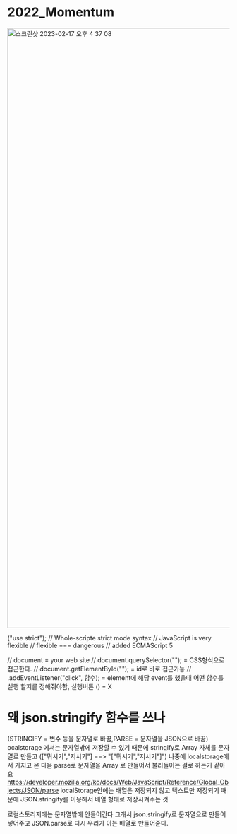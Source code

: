 # 2022_Momentum


<img width="1358" alt="스크린샷 2023-02-17 오후 4 37 08" src="https://user-images.githubusercontent.com/83889135/219580450-df9f5d08-9fa9-4960-bfbb-5a86814fb343.png">



("use strict"); // Whole-scripte strict mode syntax
// JavaScript is very flexible
// flexible === dangerous
// added ECMAScript 5

// document = your web site
// document.querySelector(""); = CSS형식으로 접근한다.
// document.getElementById(""); = id로 바로 접근가능
// .addEventListener("click", 함수); = element에 해당 event를 했을때 어떤 함수를 실행 할지를 정해줘야함, 실행버튼 () = X

# 왜 json.stringify 함수를 쓰나

(STRINGIFY = 변수 등을 문자열로 바꿈,PARSE = 문자열을 JSON으로 바꿈)
ocalstorage 에서는 문자열밖에 저장할 수 있기 때문에
stringify로 Array 자체를 문자열로 만들고 (["뭐시기","저시기"] ==> "["뭐시기","저시기"]")
나중에 localstorage에서 가지고 온 다음 parse로 문자열을 Array 로 만들어서
불러들이는 걸로 하는거 같아요
https://developer.mozilla.org/ko/docs/Web/JavaScript/Reference/Global_Objects/JSON/parse
localStorage안에는 배열은 저장되지 않고 텍스트만 저장되기 때문에 JSON.stringify를 이용해서 배열 형태로 저장시켜주는 것

로컬스토리지에는 문자열밖에 안들어간다 그래서 json.stringify로 문자열으로 만들어 넣어주고
JSON.parse로 다시 우리가 아는 배열로 만들어준다.
